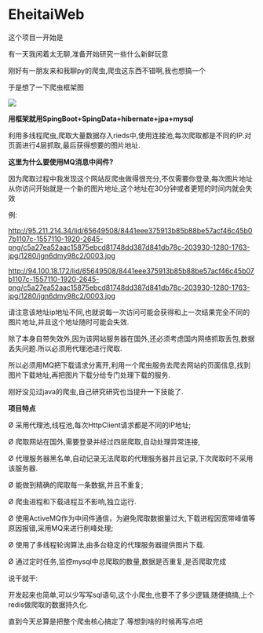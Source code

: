 # **EheitaiWeb**

这个项目一开始是

有一天我闲着太无聊,准备开始研究一些什么新鲜玩意

刚好有一朋友来和我聊py的爬虫,爬虫这东西不错啊,我也想搞一个

于是想了一下爬虫框架图

![](https://github.com/XHXJ/EheitaiWeb/blob/master/spingboot_ehentai_web/img/%E7%88%AC%E8%99%AB.bmp)



**用框架就用SpingBoot+SpingData+hibernate+jpa+mysql**

利用多线程爬虫,爬取大量数据存入rieds中,使用连接池,每次爬取都是不同的IP.对页面进行4层抓取,最后获得想要的图片地址.

**这里为什么要使用MQ消息中间件?**

因为爬取过程中我发现这个网站反爬虫做得很充分,不仅需要你登录,每次图片地址从你访问开始就是一个新的图片地址,这个地址在30分钟或者更短的时间内就会失效

例:

http://95.211.214.34/lid/65649508/8441eee375913b85b88be57acf46c45b07b1107c-1557110-1920-2645-png/c5a27ea52aac15875ebcd81748dd387d841db78c-203930-1280-1763-jpg/1280/jgn6dmy98c2/0003.jpg

http://94.100.18.172/lid/65649508/8441eee375913b85b88be57acf46c45b07b1107c-1557110-1920-2645-png/c5a27ea52aac15875ebcd81748dd387d841db78c-203930-1280-1763-jpg/1280/jgn6dmy98c2/0003.jpg

请注意该地址ip地址不同,也就说每一次访问可能会获得和上一次结果完全不同的图片地址,并且这个地址随时可能会失效.

除了本身自带失效外,因为该网站服务器在国外,还必须考虑国内网络抓取丢包,数据丢失问题.所以必须用代理池进行爬取.

所以必须用MQ把下载请求分离开,利用一个爬虫服务去爬去网站的页面信息,找到图片下载地址,再把图片下载分给专门处理下载的服务.





刚好没见过java的爬虫,自己研究研究也当提升一下技能了.

**项目特点**

Ø  采用代理池,线程池,每次HttpClient请求都是不同的IP地址;

Ø  爬取网站在国外,需要登录并经过四层爬取,自动处理异常连接,

Ø  代理服务器黑名单,自动记录无法爬取的代理服务器并且记录,下次爬取时不采用该服务器.

Ø  能做到精确的爬取每一条数据,并且不重复;

Ø  爬虫进程和下载进程互不影响,独立运行.

Ø  使用ActiveMQ作为中间件通信，为避免爬取数据量过大,下载进程因宽带峰值等原因报错,采用MQ来进行削峰处理;

Ø  使用了多线程轮询算法,由多台稳定的代理服务器提供图片下载.

Ø  通过定时任务,监控mysql中总爬取的数量,数据是否重复,是否爬取完成




说干就干:

开发起来也简单,可以少写写sql语句,这个小爬虫,也要不了多少逻辑,随便搞搞,上个redis做爬取的数据持久化.





直到今天总算是把整个爬虫核心搞定了.等想到啥的时候再写点吧
